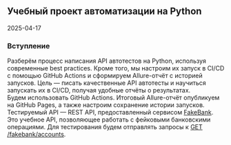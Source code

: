 ## Учебный проект автоматизации на Python
2025-04-17

### Вступление
Разберём процесс написания API автотестов на Python, используя современные best practices. Кроме того, мы настроим их запуск в CI/CD с помощью GitHub Actions и сформируем Allure-отчёт с историей запусков. Цель — писать качественные API автотесты и научиться запускать их в CI/CD, получая удобные отчёты о результатах.
</br>Будем использовать GitHub Actions. Итоговый Allure-отчёт опубликуем на GitHub Pages, а также настроим сохранение истории запусков.
</br>Тестируемый API — REST API, предоставленный сервисом [FakeBank](https://sampleapis.com/api-list/fakebank). Это учебное API, позволяющее работать с фейковыми банковскими операциями. Для тестирования будем отправлять запросы к [GET /fakebank/accounts](https://api.sampleapis.com/fakebank/accounts).